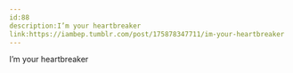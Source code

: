 ```yaml
---
id:88
description:I’m your heartbreaker
link:https://iambep.tumblr.com/post/175878347711/im-your-heartbreaker
---
```


I’m your heartbreaker